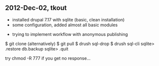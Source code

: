 2012-Dec-02, tkout
------------------
+ installed drupal 7.17 with sqlite (basic, clean installation)
+ some configuration, added almost all basic modules


- trying to implement workflow with anonymous publishing


$ git clone
(alternatively) 
$ git pull
$ drush sql-drop
$ drush sql-cli
sqlite> .restore db.backup
sqlite> .quit

try chmod -R 777 if you get no response...
